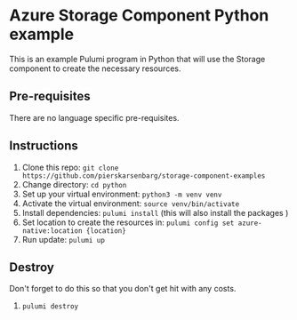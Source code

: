 # Azure Storage Component Python example

This is an example Pulumi program in Python that will use the Storage component to create the necessary resources.

## Pre-requisites

There are no language specific pre-requisites.

## Instructions

1. Clone this repo: `git clone https://github.com/pierskarsenbarg/storage-component-examples`
1. Change directory: `cd python`
1. Set up your virtual environment: `python3 -m venv venv`
1. Activate the virtual environment: `source venv/bin/activate`
1. Install dependencies: `pulumi install` (this will also install the packages )
1. Set location to create the resources in: `pulumi config set azure-native:location {location}`
1. Run update: `pulumi up`

## Destroy

Don't forget to do this so that you don't get hit with any costs.

1. `pulumi destroy`
